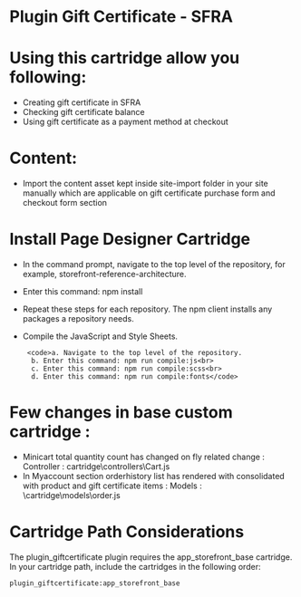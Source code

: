 # Plugin Gift Certificate - SFRA

# Using this cartridge  allow you following:   
- Creating gift certificate in SFRA  
- Checking gift certificate balance   
- Using gift certificate as a payment method at checkout

# Content:  
- Import the content asset kept inside site-import folder in your site manually which are applicable on gift certificate purchase form and checkout form section 

# Install Page Designer Cartridge

- In the command prompt, navigate to the top level of the repository, for example, storefront-reference-architecture.
- Enter this command: npm install
- Repeat these steps for each repository. The npm client installs any packages a repository needs.
- Compile the JavaScript and Style Sheets.

       <code>a. Navigate to the top level of the repository.
        b. Enter this command: npm run compile:js<br>
        c. Enter this command: npm run compile:scss<br>
        d. Enter this command: npm run compile:fonts</code>

# Few changes in base custom cartridge :

- Minicart total quantity count has changed on fly related change : Controller : cartridge\controllers\Cart.js
- In Myaccount section orderhistory list has rendered with consolidated with product and gift certificate items : Models : \cartridge\models\order.js

# Cartridge Path Considerations
The plugin_giftcertificate plugin requires the app_storefront_base cartridge. In your cartridge path, include the cartridges in the following order:

<code>plugin_giftcertificate:app_storefront_base</code>
